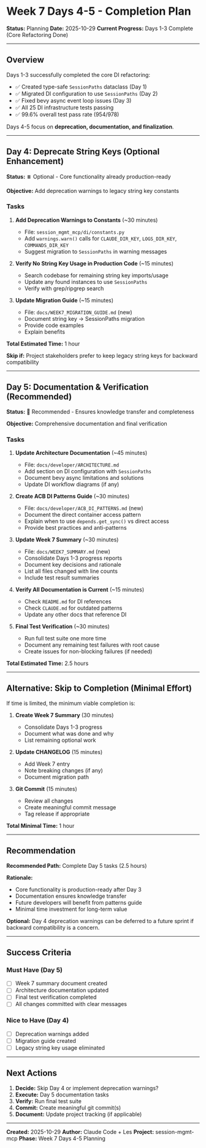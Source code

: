 # Week 7 Days 4-5 - Completion Plan

**Status:** Planning
**Date:** 2025-10-29
**Current Progress:** Days 1-3 Complete (Core Refactoring Done)

______________________________________________________________________

## Overview

Days 1-3 successfully completed the core DI refactoring:

- ✅ Created type-safe `SessionPaths` dataclass (Day 1)
- ✅ Migrated DI configuration to use `SessionPaths` (Day 2)
- ✅ Fixed bevy async event loop issues (Day 3)
- ✅ All 25 DI infrastructure tests passing
- ✅ 99.6% overall test pass rate (954/978)

Days 4-5 focus on **deprecation, documentation, and finalization**.

______________________________________________________________________

## Day 4: Deprecate String Keys (Optional Enhancement)

**Status:** ⏸️ Optional - Core functionality already production-ready

**Objective:** Add deprecation warnings to legacy string key constants

### Tasks

1. **Add Deprecation Warnings to Constants** (~30 minutes)

   - File: `session_mgmt_mcp/di/constants.py`
   - Add `warnings.warn()` calls for `CLAUDE_DIR_KEY`, `LOGS_DIR_KEY`, `COMMANDS_DIR_KEY`
   - Suggest migration to `SessionPaths` in warning messages

1. **Verify No String Key Usage in Production Code** (~15 minutes)

   - Search codebase for remaining string key imports/usage
   - Update any found instances to use `SessionPaths`
   - Verify with grep/ripgrep search

1. **Update Migration Guide** (~15 minutes)

   - File: `docs/WEEK7_MIGRATION_GUIDE.md` (new)
   - Document string key → SessionPaths migration
   - Provide code examples
   - Explain benefits

**Total Estimated Time:** 1 hour

**Skip if:** Project stakeholders prefer to keep legacy string keys for backward compatibility

______________________________________________________________________

## Day 5: Documentation & Verification (Recommended)

**Status:** 🎯 Recommended - Ensures knowledge transfer and completeness

**Objective:** Comprehensive documentation and final verification

### Tasks

1. **Update Architecture Documentation** (~45 minutes)

   - File: `docs/developer/ARCHITECTURE.md`
   - Add section on DI configuration with `SessionPaths`
   - Document bevy async limitations and solutions
   - Update DI workflow diagrams (if any)

1. **Create ACB DI Patterns Guide** (~30 minutes)

   - File: `docs/developer/ACB_DI_PATTERNS.md` (new)
   - Document the direct container access pattern
   - Explain when to use `depends.get_sync()` vs direct access
   - Provide best practices and anti-patterns

1. **Update Week 7 Summary** (~30 minutes)

   - File: `docs/WEEK7_SUMMARY.md` (new)
   - Consolidate Days 1-3 progress reports
   - Document key decisions and rationale
   - List all files changed with line counts
   - Include test result summaries

1. **Verify All Documentation is Current** (~15 minutes)

   - Check `README.md` for DI references
   - Check `CLAUDE.md` for outdated patterns
   - Update any other docs that reference DI

1. **Final Test Verification** (~30 minutes)

   - Run full test suite one more time
   - Document any remaining test failures with root cause
   - Create issues for non-blocking failures (if needed)

**Total Estimated Time:** 2.5 hours

______________________________________________________________________

## Alternative: Skip to Completion (Minimal Effort)

If time is limited, the minimum viable completion is:

1. **Create Week 7 Summary** (30 minutes)

   - Consolidate Days 1-3 progress
   - Document what was done and why
   - List remaining optional work

1. **Update CHANGELOG** (15 minutes)

   - Add Week 7 entry
   - Note breaking changes (if any)
   - Document migration path

1. **Git Commit** (15 minutes)

   - Review all changes
   - Create meaningful commit message
   - Tag release if appropriate

**Total Minimal Time:** 1 hour

______________________________________________________________________

## Recommendation

**Recommended Path:** Complete Day 5 tasks (2.5 hours)

**Rationale:**

- Core functionality is production-ready after Day 3
- Documentation ensures knowledge transfer
- Future developers will benefit from patterns guide
- Minimal time investment for long-term value

**Optional:** Day 4 deprecation warnings can be deferred to a future sprint if backward compatibility is a concern.

______________________________________________________________________

## Success Criteria

### Must Have (Day 5)

- [ ] Week 7 summary document created
- [ ] Architecture documentation updated
- [ ] Final test verification completed
- [ ] All changes committed with clear messages

### Nice to Have (Day 4)

- [ ] Deprecation warnings added
- [ ] Migration guide created
- [ ] Legacy string key usage eliminated

______________________________________________________________________

## Next Actions

1. **Decide:** Skip Day 4 or implement deprecation warnings?
1. **Execute:** Day 5 documentation tasks
1. **Verify:** Run final test suite
1. **Commit:** Create meaningful git commit(s)
1. **Document:** Update project tracking (if applicable)

______________________________________________________________________

**Created:** 2025-10-29
**Author:** Claude Code + Les
**Project:** session-mgmt-mcp
**Phase:** Week 7 Days 4-5 Planning
